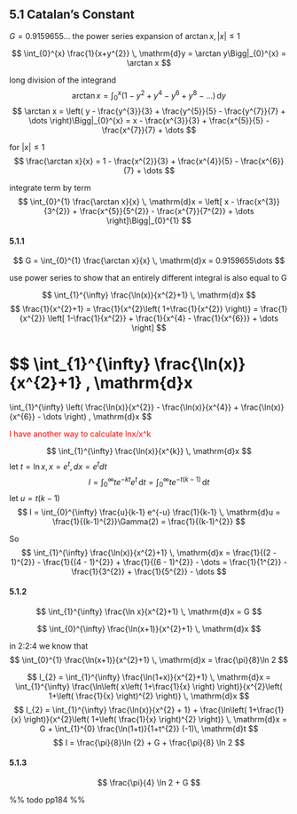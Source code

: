 ## 5.1 Catalan’s Constant

${G = 0.9159655\dots}$
the power series expansion of ${\arctan x, |x|\leq 1}$

$$
\int_{0}^{x} \frac{1}{x+y^{2}} \, \mathrm{d}y = 
\arctan y\Bigg|_{0}^{x} =
\arctan x
$$

long division of the integrand
$$
\arctan x = \int_{0}^{x} (1 - y^{2} + y^{4} - y^{6} + y^{8} - \dots) \, \mathrm{d}y 
$$
$$
\arctan x = \left( y - \frac{y^{3}}{3} + \frac{y^{5}}{5} - \frac{y^{7}}{7} + \dots \right)\Bigg|_{0}^{x} 
= x - \frac{x^{3}}{3} + \frac{x^{5}}{5} - \frac{x^{7}}{7} + \dots
$$

for ${|x|\leq 1}$
$$
\frac{\arctan x}{x} = 1 - \frac{x^{2}}{3} + \frac{x^{4}}{5} - \frac{x^{6}}{7} + \dots
$$

integrate term by term
$$
\int_{0}^{1} \frac{\arctan x}{x} \, \mathrm{d}x 
=  \left[ x - \frac{x^{3}}{3^{2}} + \frac{x^{5}}{5^{2}} - \frac{x^{7}}{7^{2}} + \dots  \right]\Bigg|_{0}^{1} 
$$

#### 5.1.1
$$
G = 
\int_{0}^{1} \frac{\arctan x}{x} \, \mathrm{d}x = 
0.9159655\dots
$$

use power series to show that an entirely different integral is also equal to G

$$
\int_{1}^{\infty} \frac{\ln(x)}{x^{2}+1} \, \mathrm{d}x 
$$
$$
\frac{1}{x^{2}+1} = 
\frac{1}{x^{2}\left( 1+\frac{1}{x^{2}} \right)} = 
\frac{1}{x^{2}} \left[ 1-\frac{1}{x^{2}} + \frac{1}{x^{4} - \frac{1}{x^{6}}} + \dots \right]
$$

$$
\int_{1}^{\infty} \frac{\ln(x)}{x^{2}+1} \, \mathrm{d}x 
= 
\int_{1}^{\infty} \left( 
\frac{\ln(x)}{x^{2}} - \frac{\ln(x)}{x^{4}} +
\frac{\ln(x)}{x^{6}} - \dots
\right) \, \mathrm{d}x 
$$



<font color="#ff0000">I have another way to calculate lnx/x^k</font> 

$$
\int_{1}^{\infty} \frac{\ln(x)}{x^{k}} \, \mathrm{d}x 
$$
let ${t = \ln x, x=e^{t}, dx=e^{t}dt}$ 
$$
I = \int_{0}^{\infty} t e^{-kt} e^{t} \, \mathrm{d}t 
= \int_{0}^{\infty} t e^{-t(k-1)} \, \mathrm{d}t 
$$
let ${u = t(k-1)}$
$$
I = \int_{0}^{\infty} \frac{u}{k-1} e^{-u} \frac{1}{k-1} \, \mathrm{d}u 
= \frac{1}{(k-1)^{2}}\Gamma(2) = \frac{1}{(k-1)^{2}}
$$

So 
$$
\int_{1}^{\infty} \frac{\ln(x)}{x^{2}+1} \, \mathrm{d}x = 
\frac{1}{(2 - 1)^{2}} - \frac{1}{(4 - 1)^{2}} + \frac{1}{(6 - 1)^{2}} - \dots = 
\frac{1}{1^{2}} - \frac{1}{3^{2}} + \frac{1}{5^{2}} - \dots
$$

#### 5.1.2
$$
\int_{1}^{\infty} \frac{\ln x}{x^{2}+1} \, \mathrm{d}x = G
$$


$$
\int_{0}^{\infty} \frac{\ln(x+1)}{x^{2}+1} \, \mathrm{d}x 
$$

in 2:2:4 we know that 
$$
\int_{0}^{1} \frac{\ln(x+1)}{x^{2}+1} \, \mathrm{d}x =
\frac{\pi}{8}\ln 2
$$

$$
I_{2} = 
\int_{1}^{\infty} \frac{\ln(1+x)}{x^{2}+1} \, \mathrm{d}x  = 
\int_{1}^{\infty} \frac{\ln\left( x\left( 1+\frac{1}{x} \right) \right)}{x^{2}\left( 1+\left( \frac{1}{x} \right)^{2} \right)} \, \mathrm{d}x 
$$
$$
I_{2} = \int_{1}^{\infty} \frac{\ln(x)}{x^{2} + 1} +  \frac{\ln\left( 1+\frac{1}{x} \right)}{x^{2}\left( 1+\left( \frac{1}{x} \right)^{2} \right)} \, \mathrm{d}x =
G + \int_{1}^{0} \frac{\ln(1+t)}{1+t^{2}} (-1)\, \mathrm{d}t 
$$
$$
I = \frac{\pi}{8}\ln {2} + G + \frac{\pi}{8} \ln 2 
$$

#### 5.1.3
$$
\frac{\pi}{4} \ln 2 + G
$$

%% todo pp184 %%
